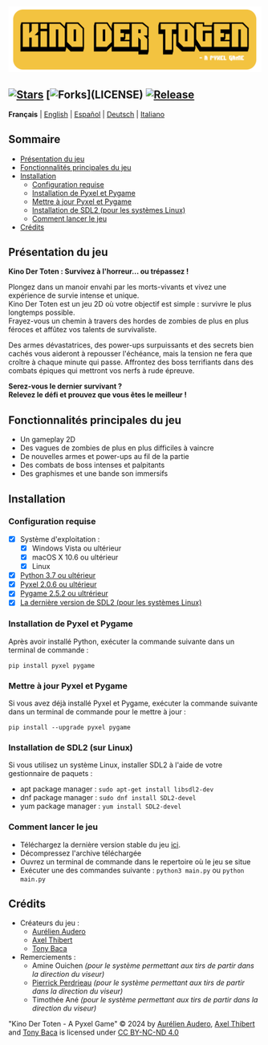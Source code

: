 <img src="Images/Readme-Title.png" width="525vw">

[![Stars](https://img.shields.io/github/stars/AurelienAudero/KinoDerToten-Pyxel-Game?label=Stars)](https://github.com/AurelienAudero/KinoDerToten-Pyxel-Game/stargazers)
[![Forks](https://img.shields.io/badge/Forks-non%20autoris%C3%A9%20(voir%20la%20licence%20pour%20plus%20d'infos)-red)](LICENSE)
[![Release](https://img.shields.io/github/v/release/AurelienAudero/KinoDerToten-Pyxel-Game?label=Download)](https://github.com/AurelienAudero/KinoDerToten-Pyxel-Game/releases/latest)
-----

**Français** | [English](README_EN.md) | [Español](README_ES.md) | [Deutsch](README_DE.md) | [Italiano](README_IT.md)

## Sommaire
- [Présentation du jeu](#présentation-du-jeu)
- [Fonctionnalités principales du jeu](#fonctionnalités-principales-du-jeu)
- [Installation](#installation)
    - [Configuration requise](#configuration-requise)
    - [Installation de Pyxel et Pygame](#installation-de-pyxel-et-pygame)
    - [Mettre à jour Pyxel et Pygame](#mettre-à-jour-pyxel-et-pygame)
    - [Installation de SDL2 (pour les systèmes Linux)](#installation-de-sdl2-sur-linux)
    - [Comment lancer le jeu](#comment-lancer-le-jeu)
- [Crédits](#crédits)

## Présentation du jeu
**Kino Der Toten : Survivez à l'horreur... ou trépassez !**

Plongez dans un manoir envahi par les morts-vivants et vivez une expérience de survie intense et unique.  
Kino Der Toten est un jeu 2D où votre objectif est simple : survivre le plus longtemps possible.  
Frayez-vous un chemin à travers des hordes de zombies de plus en plus féroces et affûtez vos talents de survivaliste.

Des armes dévastatrices, des power-ups surpuissants et des secrets bien cachés vous aideront à repousser l'échéance, mais la tension ne fera que croître à chaque minute qui passe. Affrontez des boss terrifiants dans des combats épiques qui mettront vos nerfs à rude épreuve.

**Serez-vous le dernier survivant ?**  
**Relevez le défi et prouvez que vous êtes le meilleur !**

## Fonctionnalités principales du jeu
* Un gameplay 2D
* Des vagues de zombies de plus en plus difficiles à vaincre
* De nouvelles armes et power-ups au fil de la partie
* Des combats de boss intenses et palpitants
* Des graphismes et une bande son immersifs

## Installation
### Configuration requise
- [X] Système d'exploitation :
    - [X] Windows Vista ou ultérieur
    - [X] macOS X 10.6 ou ultérieur
    - [X] Linux
- [X] [Python 3.7 ou ultérieur](https://www.python.org/downloads/)
- [X] [Pyxel 2.0.6 ou ultérieur](#installation-de-pyxel-et-pygame)
- [X] [Pygame 2.5.2 ou ultrérieur](#installation-de-pyxel-et-pygame)
- [X] [La dernière version de SDL2 (pour les systèmes Linux)](#installation-de-sdl2-sur-linux)

### Installation de Pyxel et Pygame
Après avoir installé Python, exécuter la commande suivante dans un terminal de commande :
```
pip install pyxel pygame
```

### Mettre à jour Pyxel et Pygame
Si vous avez déjà installé Pyxel et Pygame, exécuter la commande suivante dans un terminal de commande pour le mettre à jour :
```
pip install --upgrade pyxel pygame
```

### Installation de SDL2 (sur Linux)
Si vous utilisez un système Linux, installer SDL2 à l'aide de votre gestionnaire de paquets :  
- apt package manager : `sudo apt-get install libsdl2-dev`  
- dnf package manager : `sudo dnf install SDL2-devel`  
- yum package manager : `yum install SDL2-devel`

### Comment lancer le jeu
- Téléchargez la dernière version stable du jeu [ici](https://github.com/AurelienAudero/KinoDerToten-Pyxel-Game/releases/latest).
- Décompressez l'archive téléchargée
- Ouvrez un terminal de commande dans le repertoire où le jeu se situe
- Exécuter une des commandes suivante : `python3 main.py` ou `python main.py`

## Crédits
- Créateurs du jeu :
    - [Aurélien Audero](https://github.com/AurelienAudero)
    - [Axel Thibert](https://github.com/Oxwerth)
    - [Tony Baca](https://github.com/Thidokachi)
- Remerciements :
    - Amine Ouichen *(pour le système permettant aux tirs de partir dans la direction du viseur)*
    - [Pierrick Perdrieau](https://github.com/Crabiz) *(pour le système permettant aux tirs de partir dans la direction du viseur)*
    - Timothée Ané *(pour le système permettant aux tirs de partir dans la direction du viseur)*

"Kino Der Toten - A Pyxel Game" © 2024 by [Aurélien Audero](https://github.com/AurelienAudero), [Axel Thibert](https://github.com/Oxwerth) and [Tony Baca](https://github.com/Thidokachi) is licensed under [CC BY-NC-ND 4.0](https://github.com/AurelienAudero/KinoDerToten-Pyxel-Game/blob/main/LICENSE)
